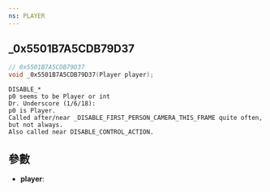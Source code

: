```yaml
---
ns: PLAYER
---
```

## _0x5501B7A5CDB79D37

```c
// 0x5501B7A5CDB79D37
void _0x5501B7A5CDB79D37(Player player);
```

```
DISABLE_*  
p0 seems to be Player or int  
Dr. Underscore (1/6/18):  
p0 is Player.  
Called after/near _DISABLE_FIRST_PERSON_CAMERA_THIS_FRAME quite often, but not always.  
Also called near DISABLE_CONTROL_ACTION.  
```

## 參數
* **player**: 

